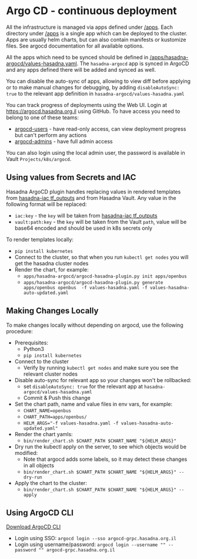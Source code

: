# Argo CD - continuous deployment

All the infrastructure is managed via apps defined under [/apps](/apps).
Each directory under [/apps](/apps) is a single app which can be deployed to the cluster.
Apps are usually helm charts, but can also contain manifests or kustomize files.
See argocd documentation for all available options.

All the apps which need to be synced should be defined in [/apps/hasadna-argocd/values-hasadna.yaml](/apps/hasadna-argocd/values-hasadna.yaml).
The `hasadna-argocd` app is synced in ArgoCD and any apps defined there will be added and synced as well.

You can disable the auto-sync of apps, allowing to view diff before applying or 
to make manual changes for debugging, by adding `disableAutoSync: true` to the 
relevant app definition in `hasadna-argocd/values-hasadna.yaml`

You can track progress of deployments using the Web UI.
Login at https://argocd.hasadna.org.il using GitHub.
To have access you need to belong to one of these teams:
* [argocd-users](https://github.com/orgs/hasadna/teams/argocd-users) - have read-only access, can view deployment progress but can't perform any actions 
* [argocd-admins](https://github.com/orgs/hasadna/teams/argocd-admins) - have full admin access

You can also login using the local admin user, the password is available in Vault `Projects/k8s/argocd`.

## Using values from Secrets and IAC

Hasadna ArgoCD plugin handles replacing values in rendered templates from [hasadna-iac tf_outputs](https://github.com/hasadna/hasadna-iac/blob/main/kubernetes_tf_outputs.tf)
and from Hasadna Vault. Any value in the following format will be replaced:

* `iac:key` - the `key` will be taken from [hasadna-iac tf_outputs](https://github.com/hasadna/hasadna-iac/blob/main/kubernetes_tf_outputs.tf)
* `vault:path:key` - the `key` will be taken from the Vault `path`, value will be base64 encoded and should be used in k8s secrets only

To render templates locally:

* `pip install kubernetes`
* Connect to the cluster, so that when you run `kubectl get nodes` you will get the hasadna cluster nodes
* Render the chart, for example:
  * `apps/hasadna-argocd/argocd-hasadna-plugin.py init apps/openbus`
  * `apps/hasadna-argocd/argocd-hasadna-plugin.py generate apps/openbus openbus  -f values-hasadna.yaml -f values-hasadna-auto-updated.yaml`

## Making Changes Locally

To make changes locally without depending on argocd, use the following procedure:

* Prerequisites:
  * Python3
  * `pip install kubernetes`
* Connect to the cluster
  * Verify by running `kubectl get nodes` and make sure you see the relevant cluster nodes
* Disable auto-sync for relevant app so your changes won't be rollbacked:
  * set `disableAutoSync: true` for the relevant app at `hasadna-argocd/values-hasadna.yaml`
  * Commit & Push this change
* Set the chart path, name and value files in env vars, for example:
  * `CHART_NAME=openbus`
  * `CHART_PATH=apps/openbus/`
  * `HELM_ARGS="-f values-hasadna.yaml -f values-hasadna-auto-updated.yaml"`
* Render the chart yamls:
  * `bin/render_chart.sh $CHART_PATH $CHART_NAME "${HELM_ARGS}"`
* Dry run the kubectl apply on the server, to see which objects would be modified:
  * Note that argocd adds some labels, so it may detect these changes in all objects 
  * `bin/render_chart.sh $CHART_PATH $CHART_NAME "${HELM_ARGS}" --dry-run` 
* Apply the chart to the cluster:
  * `bin/render_chart.sh $CHART_PATH $CHART_NAME "${HELM_ARGS}" --apply`

## Using ArgoCD CLI

[Download ArgoCD CLI](https://argo-cd.readthedocs.io/en/stable/getting_started/#2-download-argo-cd-cli)

* Login using SSO: `argocd login --sso argocd-grpc.hasadna.org.il`
* Login using username/password: `argocd login --username "" --password "" argocd-grpc.hasadna.org.il`
